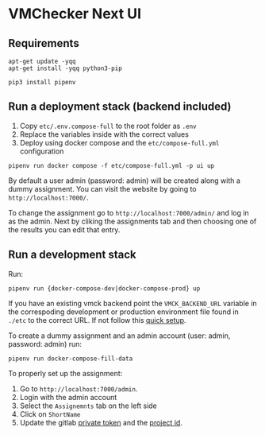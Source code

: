 # VMChecker Next UI

## Requirements

```
apt-get update -yqq
apt-get install -yqq python3-pip

pip3 install pipenv
```

## Run a deployment stack (backend included)

1. Copy `etc/.env.compose-full` to the root folder as `.env`
2. Replace the variables inside with the correct values
3. Deploy using docker compose and the `etc/compose-full.yml` configuration

```
pipenv run docker compose -f etc/compose-full.yml -p ui up
```

By default a user admin (password: admin) will be created along with a dummy assignment.
You can visit the website by going to `http://localhost:7000/`.

To change the assignment go to `http://localhost:7000/admin/` and log in as the admin.
Next by cliking the assignments tab and then choosing one of the results you can edit that entry.

## Run a development stack

Run:
```
pipenv run {docker-compose-dev|docker-compose-prod} up
```

If you have an existing vmck backend point the `VMCK_BACKEND_URL` variable in the correspoding development or production environment file found in `./etc` to the correct URL.
If not follow this [quick setup](https://github.com/systems-cs-pub-ro/vmchecker-next-api).

To create a dummy assignment and an admin account (user: admin, password: admin) run:
```
pipenv run docker-compose-fill-data
```

To properly set up the assignment:
1. Go to `http://localhost:7000/admin`.
2. Login with the admin account
3. Select the `Assignemnts` tab on the left side
4. Click on `ShortName`
5. Update the gitlab [private token](https://docs.gitlab.com/ee/user/profile/personal_access_tokens.html#create-a-personal-access-token) and the [project id](https://github.com/systems-cs-pub-ro/vmchecker-next/wiki/Teaching-Assistant-Handbook#23-find-the-project-id).

